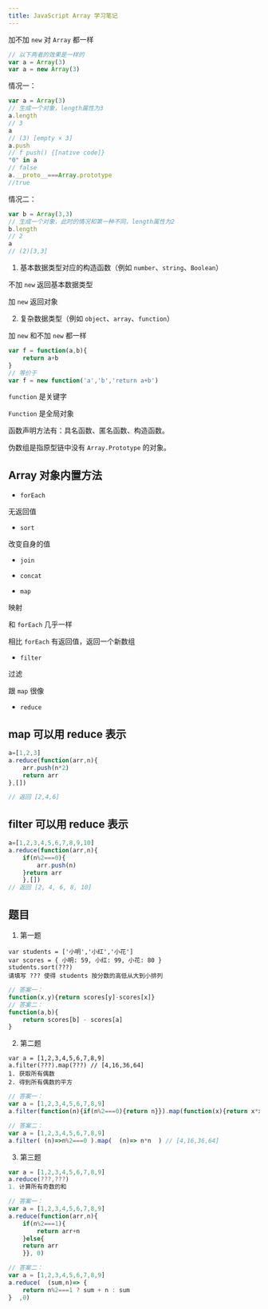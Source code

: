 ```yaml
---
title: JavaScript Array 学习笔记
---
```


加不加 `new` 对 `Array` 都一样

```javascript
// 以下两者的效果是一样的
var a = Array(3)
var a = new Array(3)    
```

情况一：

```javascript
var a = Array(3)
// 生成一个对象，length属性为3
a.length
// 3
a
// (3) [empty × 3]
a.push 
// f push() {[native code]}
"0" in a
// false
a.__proto__===Array.prototype
//true
```

情况二：

```javascript
var b = Array(3,3)
// 生成一个对象，此时的情况和第一种不同，length属性为2
b.length
// 2
a
// (2)[3,3]
```

1. 基本数据类型对应的构造函数（例如 `number`、`string`、`Boolean`）

不加 `new` 返回基本数据类型

加 `new` 返回对象

2. 复杂数据类型（例如 `object`、`array`、`function`）

加 `new` 和不加 `new` 都一样

```javascript
var f = function(a,b){
    return a+b
}
// 等价于
var f = new function('a','b','return a+b')
```

`function` 是关键字

`Function` 是全局对象

函数声明方法有：具名函数、匿名函数、构造函数。

伪数组是指原型链中没有 `Array.Prototype` 的对象。

## Array 对象内置方法

- `forEach`

无返回值

- `sort`

改变自身的值

- `join`

- `concat`

- `map`

映射

和 `forEach` 几乎一样

相比 `forEach` 有返回值，返回一个新数组

- `filter`

过滤

跟 `map` 很像

- `reduce`

## map 可以用 reduce 表示

```javascript
a=[1,2,3]
a.reduce(function(arr,n){
    arr.push(n*2)
    return arr
},[])

// 返回 [2,4,6]
```

## filter 可以用 reduce 表示

```javascript
a=[1,2,3,4,5,6,7,8,9,10]
a.reduce(function(arr,n){
    if(n%2===0){
        arr.push(n)
    }return arr
    },[])
// 返回 [2, 4, 6, 8, 10]    
```

## 题目

1. 第一题

```
var students = ['小明','小红','小花'] 
var scores = { 小明: 59, 小红: 99, 小花: 80 } 
students.sort(???)
请填写 ??? 使得 students 按分数的高低从大到小排列
```
```javascript
// 答案一：
function(x,y){return scores[y]-scores[x]}
// 答案二：
function(a,b){
    return scores[b] - scores[a]
}
```
2. 第二题

```
var a = [1,2,3,4,5,6,7,8,9]
a.filter(???).map(???) // [4,16,36,64]
1. 获取所有偶数
2. 得到所有偶数的平方
```

```javascript
// 答案一：
var a = [1,2,3,4,5,6,7,8,9]
a.filter(function(n){if(n%2===0){return n}}).map(function(x){return x*x}) // [4,16,36,64]

// 答案二：
var a = [1,2,3,4,5,6,7,8,9]
a.filter( (n)=>n%2===0 ).map(  (n)=> n*n  ) // [4,16,36,64]
```

3. 第三题

```javascript
var a = [1,2,3,4,5,6,7,8,9]
a.reduce(???,???)
1. 计算所有奇数的和
```
```javascript
// 答案一：
var a = [1,2,3,4,5,6,7,8,9]
a.reduce(function(arr,n){
    if(n%2===1){
        return arr+n
    }else{
    return arr
    }}, 0)

// 答案二：
var a = [1,2,3,4,5,6,7,8,9]
a.reduce(  (sum,n)=> {
    return n%2===1 ? sum + n : sum
}  ,0)
```
